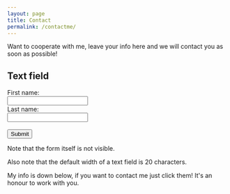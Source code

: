 ```yaml
---
layout: page
title: Contact 
permalink: /contactme/
---
```


Want to cooperate with me, leave your info here and we will contact you as soon as possible!

<!DOCTYPE html>
<html>
<body>

<h2>Text field</h2>

<form action="/action_page.php">
  <label for="fname">First name:</label><br>
  <input type="text" id="fname" name="fname"><br>
  <label for="lname">Last name:</label><br>
  <input type="text" id="lname" name="lname"><br><br>
  <input type="submit" value="Submit">
</form>

<p>Note that the form itself is not visible.</p>
<p>Also note that the default width of a text field is 20 characters.</p>

</body>
</html>

My info is down below, if you want to contact me just click them! It's an honour to work with you.
